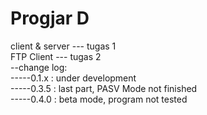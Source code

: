 # Progjar D

client & server --- tugas 1  
FTP Client      --- tugas 2    
--change log:    
-----0.1.x : under development   
-----0.3.5  : last part, PASV Mode not finished    
-----0.4.0  : beta mode, program not tested 
